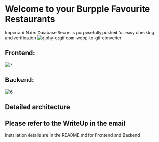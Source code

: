 
# Welcome to your Burpple Favourite Restaurants
Important Note: Database Secret is purposefully pushed for easy checking and verification
![giphy-ezgif com-webp-to-gif-converter](https://github.com/user-attachments/assets/08ca52cc-286e-4444-8c69-56e4fdeb348a)



## Frontend:
![7](https://github.com/user-attachments/assets/7057b81d-9518-48dc-ac61-dae8b895a4ae)

## Backend:
![6](https://github.com/user-attachments/assets/6baf69cf-508d-4574-b087-d7813604b9c6)

## Detailed architecture
## Please refer to the WriteUp in the email 


Installation details are in the README.md for Frontend and Backend


